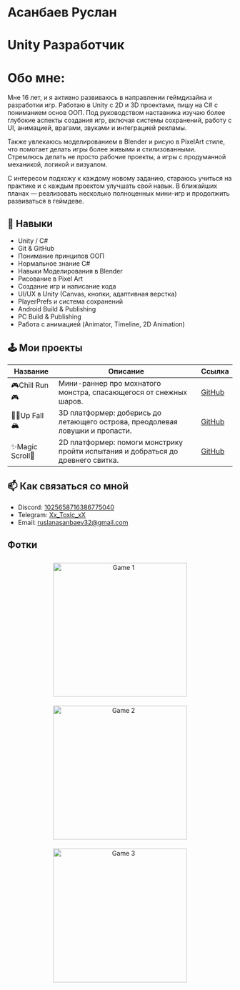 # Асанбаев Руслан
# Unity Разработчик

# Обо мне: 
Мне 16 лет, и я активно развиваюсь в направлении геймдизайна и разработки игр. Работаю в Unity с 2D и 3D проектами, пишу на C# с пониманием основ ООП. Под руководством наставника изучаю более глубокие аспекты создания игр, включая системы сохранений, работу с UI, анимацией, врагами, звуками и интеграцией рекламы.

Также увлекаюсь моделированием в Blender и рисую в PixelArt стиле, что помогает делать игры более живыми и стилизованными. Стремлюсь делать не просто рабочие проекты, а игры с продуманной механикой, логикой и визуалом.

С интересом подхожу к каждому новому заданию, стараюсь учиться на практике и с каждым проектом улучшать свой навык. В ближайших планах — реализовать несколько полноценных мини-игр и продолжить развиваться в геймдеве.


## 🔧 Навыки
- Unity / C#
- Git & GitHub
- Понимание принципов ООП
- Нормальное знание C#
- Навыки Моделирования в Blender
- Рисование в Pixel Art
- Создание игр и написание кода
- UI/UX в Unity (Canvas, кнопки, адаптивная верстка)
- PlayerPrefs и система сохранений
- Android Build & Publishing
- PC Build & Publishing
- Работа с анимацией (Animator, Timeline, 2D Animation)


## 🕹 Мои проекты

| Название | Описание | Ссылка |
|----------|----------|--------|
| 🎮Chill Run🎮 | Мини-раннер про мохнатого монстра, спасающегося от снежных шаров. | [GitHub](https://ruslan-richards.itch.io/chill-run) |
| 🧗‍♂️Up Fall🏔️ | 3D платформер: доберись до летающего острова, преодолевая ловушки и пропасти. | [GitHub](https://ruslan-richards.itch.io/upfall) |
| ✨Magic Scroll📜 | 2D платформер: помоги монстрику пройти испытания и добраться до древнего свитка. | [GitHub](https://ruslan-richards.itch.io/magic-scroll) |


## 📫 Как связаться со мной
- Discord: <a href="https://discord.com/users/Твой_Discord_ID" target="_blank">1025658716386775040</a>
- Telegram: <a href="https://t.me/твой_ник" target="_blank">Xx_Toxic_xX</a>
- Email: ruslanasanbaev32@gmail.com

## Фотки
<p align="center">
  <img src="https://img.itch.zone/aW1nLzE5MzE5ODE4LmpwZw==/original/MgScIS.jpg" alt="Game 1" width="300" style="margin: 10px;">
  <img src="https://img.itch.zone/aW1nLzE4Mzg2NzA0LmpwZw==/original/SVHKnn.jpg" alt="Game 2" width="300" style="margin: 10px;">
  <img src="https://img.itch.zone/aW1nLzIwNzM1OTI3LnBuZw==/original/5hf3up.png" alt="Game 3" width="300" style="margin: 10px;">
</p>

